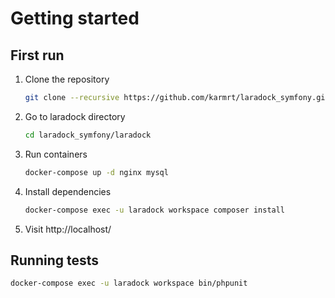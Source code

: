# Getting started
## First run

1. Clone the repository

   ```bash
   git clone --recursive https://github.com/karmrt/laradock_symfony.git
   ```

1. Go to laradock directory

   ```bash
   cd laradock_symfony/laradock
   ```   
1. Run containers

   ```bash
   docker-compose up -d nginx mysql
   ```
1. Install dependencies

   ```bash
   docker-compose exec -u laradock workspace composer install
   ```
1. Visit http://localhost/

## Running tests

```bash
docker-compose exec -u laradock workspace bin/phpunit
```
